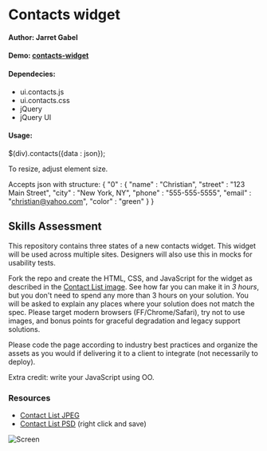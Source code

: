 # Contacts widget

#### Author: Jarret Gabel

#### Demo: [contacts-widget](http://jarretgabel.com/contacts-widget/)

#### Dependecies:
* ui.contacts.js
* ui.contacts.css
* jQuery
* jQuery UI

#### Usage:
$(div).contacts({data : json});

To resize, adjust element size.

Accepts json with structure:
  <nowiki>{
		"0" : {
			"name"  	: "Christian",
			"street"	: "123 Main Street",
			"city"  	: "New York, NY",
			"phone" 	: "555-555-5555",
			"email" 	: "christian@yahoo.com",
			"color"		: "green"
		}
}</nowiki>

## Skills Assessment

This repository contains three states of a new contacts widget. This widget will be used across multiple sites. Designers will also use this in mocks for usability tests.

Fork the repo and create the HTML, CSS, and JavaScript for the widget as described in the [Contact List image](https://github.com/ff0000/skills-assessment/blob/master/contactListUpdated.jpg).  See how far you can make it in *3 hours*, but you don't need to spend any more than 3 hours on your solution. You will be asked to explain any places where your solution does not match the spec.  Please target modern browsers (FF/Chrome/Safari), try not to use images, and bonus points for graceful degradation and legacy support solutions.

Please code the page according to industry best practices and organize the assets as you would if delivering it to a client to integrate (not necessarily to deploy).

Extra credit: write your JavaScript using OO.

### Resources

* [Contact List JPEG](https://github.com/ff0000/skills-assessment/blob/master/contactListUpdated.jpg)
* [Contact List PSD](https://github.com/ff0000/skills-assessment/blob/master/contactListUpdated.psd?raw=true) (right click and save)

![Screen](https://github.com/ff0000/skills-assessment/raw/master/contactListUpdated.jpg)